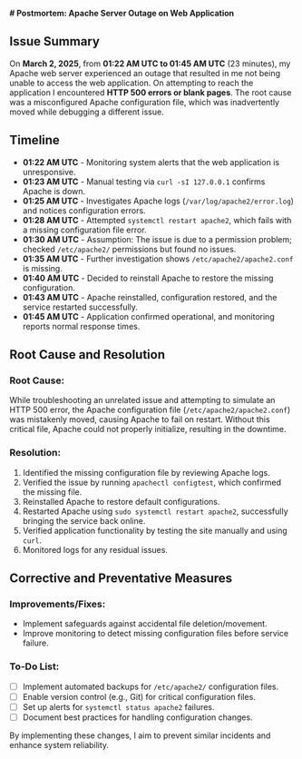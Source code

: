 **# Postmortem: Apache Server Outage on Web Application**

## **Issue Summary**
On **March 2, 2025**, from **01:22 AM UTC to 01:45 AM UTC** (23 minutes), my Apache web server experienced an outage that resulted in me not being unable to access the web application. On attempting to reach the application I encountered **HTTP 500 errors or blank pages**. The root cause was a misconfigured Apache configuration file, which was inadvertently moved while debugging a different issue.

## **Timeline**
- **01:22 AM UTC** - Monitoring system alerts that the web application is unresponsive.
- **01:23 AM UTC** - Manual testing via `curl -sI 127.0.0.1` confirms Apache is down.
- **01:25 AM UTC** - Investigates Apache logs (`/var/log/apache2/error.log`) and notices configuration errors.
- **01:28 AM UTC** - Attempted `systemctl restart apache2`, which fails with a missing configuration file error.
- **01:30 AM UTC** - Assumption: The issue is due to a permission problem; checked `/etc/apache2/` permissions but found no issues.
- **01:35 AM UTC** - Further investigation shows `/etc/apache2/apache2.conf` is missing.
- **01:40 AM UTC** - Decided to reinstall Apache to restore the missing configuration.
- **01:43 AM UTC** - Apache reinstalled, configuration restored, and the service restarted successfully.
- **01:45 AM UTC** - Application confirmed operational, and monitoring reports normal response times.

## **Root Cause and Resolution**
### **Root Cause:**
While troubleshooting an unrelated issue and attempting to simulate an HTTP 500 error, the Apache configuration file (`/etc/apache2/apache2.conf`) was mistakenly moved, causing Apache to fail on restart. Without this critical file, Apache could not properly initialize, resulting in the downtime.

### **Resolution:**
1. Identified the missing configuration file by reviewing Apache logs.
2. Verified the issue by running `apachectl configtest`, which confirmed the missing file.
3. Reinstalled Apache to restore default configurations.
4. Restarted Apache using `sudo systemctl restart apache2`, successfully bringing the service back online.
5. Verified application functionality by testing the site manually and using `curl`.
6. Monitored logs for any residual issues.

## **Corrective and Preventative Measures**
### **Improvements/Fixes:**
- Implement safeguards against accidental file deletion/movement.
- Improve monitoring to detect missing configuration files before service failure.

### **To-Do List:**
- [ ] Implement automated backups for `/etc/apache2/` configuration files.
- [ ] Enable version control (e.g., Git) for critical configuration files.
- [ ] Set up alerts for `systemctl status apache2` failures.
- [ ] Document best practices for handling configuration changes.

By implementing these changes, I aim to prevent similar incidents and enhance system reliability.


